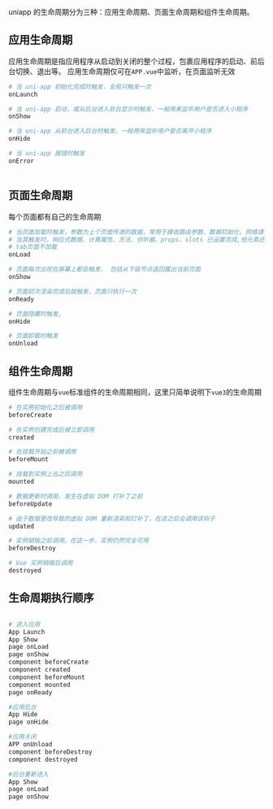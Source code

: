 uniapp 的生命周期分为三种：应用生命周期、页面生命周期和组件生命周期。

## 应用生命周期

应用生命周期是指应用程序从启动到关闭的整个过程，包裹应用程序的启动、前后台切换、退出等。
应用生命周期仅可在`APP.vue`中监听，在页面监听无效

```sh
# 当 uni-app 初始化完成时触发，全局只触发一次
onLaunch

# 当 uni-app 启动，或从后台进入前台显示时触发，一般用来监听用户是否进入小程序
onShow

# 当 uni-app 从前台进入后台时触发，一般用来监听用户是否离开小程序
onHide

# 当 uni-app 报错时触发
onError



```

## 页面生命周期

每个页面都有自己的生命周期

```sh
# 当页面加载时触发，参数为上个页面传递的数据，常用于接收路由参数、数据初始化、网络请求等操作
# 当其触发时，响应式数据、计算属性、方法、侦听器、props、slots 已设置完成,但元素还没开始渲染
# tab页面不加载
onLoad

# 页面每次出现在屏幕上都会触发， 包括从下级节点返回露出当前页面
onShow

# 页面初次渲染完成后就触发，页面只执行一次
onReady

# 页面隐藏时触发,
onHide

# 页面卸载时触发
onUnload

```

## 组件生命周期

组件生命周期与`vue`标准组件的生命周期相同，这里只简单说明下`vue3`的生命周期

```sh
# 在实例初始化之后被调用
beforeCreate

# 在实例创建完成后被立即调用
created

# 在挂载开始之前被调用
beforeMount

# 挂载到实例上去之后调用
mounted

# 数据更新时调用，发生在虚拟 DOM 打补丁之前
beforeUpdate

# 由于数据更改导致的虚拟 DOM 重新渲染和打补丁，在这之后会调用该钩子
updated

# 实例销毁之前调用。在这一步，实例仍然完全可用
beforeDestroy

# Vue 实例销毁后调用
destroyed

```

## 生命周期执行顺序

```sh

# 进入应用
App Launch
App Show
page onLoad
page onShow
component beforeCreate
component created
component beforeMount
component mounted
page onReady

#应用后台
App Hide
page onHide

#应用关闭
APP onUnload
component beforeDestroy
component destroyed

#后台重新进入
App Show
page onLoad
page onShow

```
